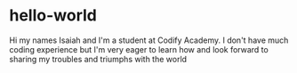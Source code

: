 # hello-world
Hi my names Isaiah and I'm a student at Codify Academy. I don't have much coding experience but I'm very eager to learn how and look forward to sharing my troubles and triumphs with the world
